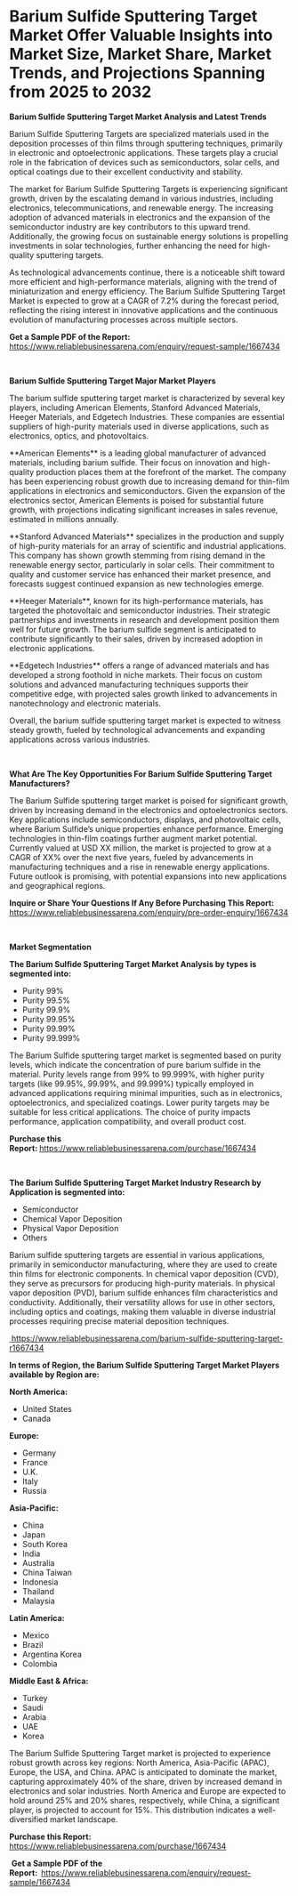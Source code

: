 <p><h1>Barium Sulfide Sputtering Target Market Offer Valuable Insights into Market Size, Market Share, Market Trends, and Projections Spanning from 2025 to 2032</h1></p><p><strong>Barium Sulfide Sputtering Target Market Analysis and Latest Trends</strong></p>
<p><p>Barium Sulfide Sputtering Targets are specialized materials used in the deposition processes of thin films through sputtering techniques, primarily in electronic and optoelectronic applications. These targets play a crucial role in the fabrication of devices such as semiconductors, solar cells, and optical coatings due to their excellent conductivity and stability. </p><p>The market for Barium Sulfide Sputtering Targets is experiencing significant growth, driven by the escalating demand in various industries, including electronics, telecommunications, and renewable energy. The increasing adoption of advanced materials in electronics and the expansion of the semiconductor industry are key contributors to this upward trend. Additionally, the growing focus on sustainable energy solutions is propelling investments in solar technologies, further enhancing the need for high-quality sputtering targets.</p><p>As technological advancements continue, there is a noticeable shift toward more efficient and high-performance materials, aligning with the trend of miniaturization and energy efficiency. The Barium Sulfide Sputtering Target Market is expected to grow at a CAGR of 7.2% during the forecast period, reflecting the rising interest in innovative applications and the continuous evolution of manufacturing processes across multiple sectors.</p></p>
<p><strong>Get a Sample PDF of the Report:&nbsp;</strong> <a href="https://www.reliablebusinessarena.com/enquiry/request-sample/1667434?utm_campaign=3128&utm_medium=2&utm_source=Github&utm_content=ia&utm_term=18042025&utm_id=barium-sulfide-sputtering-target">https://www.reliablebusinessarena.com/enquiry/request-sample/1667434</a></p>
<p>&nbsp;</p>
<p><strong>Barium Sulfide Sputtering Target Major Market Players</strong></p>
<p><p>The barium sulfide sputtering target market is characterized by several key players, including American Elements, Stanford Advanced Materials, Heeger Materials, and Edgetech Industries. These companies are essential suppliers of high-purity materials used in diverse applications, such as electronics, optics, and photovoltaics.</p><p>**American Elements** is a leading global manufacturer of advanced materials, including barium sulfide. Their focus on innovation and high-quality production places them at the forefront of the market. The company has been experiencing robust growth due to increasing demand for thin-film applications in electronics and semiconductors. Given the expansion of the electronics sector, American Elements is poised for substantial future growth, with projections indicating significant increases in sales revenue, estimated in millions annually.</p><p>**Stanford Advanced Materials** specializes in the production and supply of high-purity materials for an array of scientific and industrial applications. This company has shown growth stemming from rising demand in the renewable energy sector, particularly in solar cells. Their commitment to quality and customer service has enhanced their market presence, and forecasts suggest continued expansion as new technologies emerge.</p><p>**Heeger Materials**, known for its high-performance materials, has targeted the photovoltaic and semiconductor industries. Their strategic partnerships and investments in research and development position them well for future growth. The barium sulfide segment is anticipated to contribute significantly to their sales, driven by increased adoption in electronic applications.</p><p>**Edgetech Industries** offers a range of advanced materials and has developed a strong foothold in niche markets. Their focus on custom solutions and advanced manufacturing techniques supports their competitive edge, with projected sales growth linked to advancements in nanotechnology and electronic materials.</p><p>Overall, the barium sulfide sputtering target market is expected to witness steady growth, fueled by technological advancements and expanding applications across various industries.</p></p>
<p>&nbsp;</p>
<p><strong>What Are The Key Opportunities For Barium Sulfide Sputtering Target Manufacturers?</strong></p>
<p><p>The Barium Sulfide sputtering target market is poised for significant growth, driven by increasing demand in the electronics and optoelectronics sectors. Key applications include semiconductors, displays, and photovoltaic cells, where Barium Sulfide’s unique properties enhance performance. Emerging technologies in thin-film coatings further augment market potential. Currently valued at USD XX million, the market is projected to grow at a CAGR of XX% over the next five years, fueled by advancements in manufacturing techniques and a rise in renewable energy applications. Future outlook is promising, with potential expansions into new applications and geographical regions.</p></p>
<p><strong>Inquire or Share Your Questions If Any Before Purchasing This Report:</strong> <a href="https://www.reliablebusinessarena.com/enquiry/pre-order-enquiry/1667434?utm_campaign=3128&utm_medium=2&utm_source=Github&utm_content=ia&utm_term=18042025&utm_id=barium-sulfide-sputtering-target">https://www.reliablebusinessarena.com/enquiry/pre-order-enquiry/1667434</a></p>
<p>&nbsp;</p>
<p><strong>Market Segmentation</strong></p>
<p><strong>The Barium Sulfide Sputtering Target Market Analysis by types is segmented into:</strong></p>
<p><ul><li>Purity 99%</li><li>Purity 99.5%</li><li>Purity 99.9%</li><li>Purity 99.95%</li><li>Purity 99.99%</li><li>Purity 99.999%</li></ul></p>
<p><p>The Barium Sulfide sputtering target market is segmented based on purity levels, which indicate the concentration of pure barium sulfide in the material. Purity levels range from 99% to 99.999%, with higher purity targets (like 99.95%, 99.99%, and 99.999%) typically employed in advanced applications requiring minimal impurities, such as in electronics, optoelectronics, and specialized coatings. Lower purity targets may be suitable for less critical applications. The choice of purity impacts performance, application compatibility, and overall product cost.</p></p>
<p><strong>Purchase this Report:&nbsp;</strong><a href="https://www.reliablebusinessarena.com/purchase/1667434?utm_campaign=3128&utm_medium=2&utm_source=Github&utm_content=ia&utm_term=18042025&utm_id=barium-sulfide-sputtering-target">https://www.reliablebusinessarena.com/purchase/1667434</a></p>
<p>&nbsp;</p>
<p><strong>The Barium Sulfide Sputtering Target Market Industry Research by Application is segmented into:</strong></p>
<p><ul><li>Semiconductor</li><li>Chemical Vapor Deposition</li><li>Physical Vapor Deposition</li><li>Others</li></ul></p>
<p><p>Barium sulfide sputtering targets are essential in various applications, primarily in semiconductor manufacturing, where they are used to create thin films for electronic components. In chemical vapor deposition (CVD), they serve as precursors for producing high-purity materials. In physical vapor deposition (PVD), barium sulfide enhances film characteristics and conductivity. Additionally, their versatility allows for use in other sectors, including optics and coatings, making them valuable in diverse industrial processes requiring precise material deposition techniques.</p></p>
<p><a href="https://www.reliablebusinessarena.com/barium-sulfide-sputtering-target-r1667434?utm_campaign=3128&utm_medium=2&utm_source=Github&utm_content=ia&utm_term=18042025&utm_id=barium-sulfide-sputtering-target">&nbsp;https://www.reliablebusinessarena.com/barium-sulfide-sputtering-target-r1667434</a></p>
<p><strong>In terms of Region, the Barium Sulfide Sputtering Target Market Players available by Region are:</strong></p>
<p>
    <p> <strong> North America: </strong>
        <ul>
            <li>United States</li>
            <li>Canada</li>
        </ul>
        </p> 
    <p> <strong> Europe: </strong>
        <ul>
            <li>Germany</li>
            <li>France</li>
            <li>U.K.</li>
            <li>Italy</li>
            <li>Russia</li>
        </ul>
        </p> 
    <p> <strong> Asia-Pacific: </strong>
        <ul>
            <li>China</li>
            <li>Japan</li>
            <li>South Korea</li>
            <li>India</li>
            <li>Australia</li>
            <li>China Taiwan</li>
            <li>Indonesia</li>
            <li>Thailand</li>
            <li>Malaysia</li>
        </ul>
        </p> 
    <p> <strong> Latin America: </strong>
        <ul>
            <li>Mexico</li>
            <li>Brazil</li>
            <li>Argentina Korea</li>
            <li>Colombia</li>
        </ul>
        </p> 
    <p> <strong> Middle East & Africa: </strong>
        <ul>
            <li>Turkey</li>
            <li>Saudi</li>
            <li>Arabia</li>
            <li>UAE</li>
            <li>Korea</li>
        </ul>
    </p>
    </p>
<p><p>The Barium Sulfide Sputtering Target market is projected to experience robust growth across key regions: North America, Asia-Pacific (APAC), Europe, the USA, and China. APAC is anticipated to dominate the market, capturing approximately 40% of the share, driven by increased demand in electronics and solar industries. North America and Europe are expected to hold around 25% and 20% shares, respectively, while China, a significant player, is projected to account for 15%. This distribution indicates a well-diversified market landscape.</p></p>
<p><strong>Purchase this Report: </strong><a href="https://www.reliablebusinessarena.com/purchase/1667434?utm_campaign=3128&utm_medium=2&utm_source=Github&utm_content=ia&utm_term=18042025&utm_id=barium-sulfide-sputtering-target">https://www.reliablebusinessarena.com/purchase/1667434</a></p>
<p>&nbsp;<strong>Get a Sample PDF of the Report:&nbsp;&nbsp;</strong><a href="https://www.reliablebusinessarena.com/enquiry/request-sample/1667434?utm_campaign=3128&utm_medium=2&utm_source=Github&utm_content=ia&utm_term=18042025&utm_id=barium-sulfide-sputtering-target">https://www.reliablebusinessarena.com/enquiry/request-sample/1667434</a></p>
<p><strong></strong></p>
<p><p></p><p></p><p></p></p>